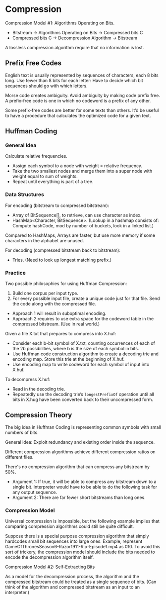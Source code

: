 
# Compression

Compression Model #1: Algorithms Operating on Bits.
* Bitstream -> Algorithms Operating on Bits -> Compressed bits C
* Compressed bits C -> Decompression Algorithm -> Bitstream

A lossless compression algorithm require that no information is lost.

## Prefix Free Codes

English text is usually represented by sequences of characters, each 8 bits long. Use fewer than 8 bits for each letter: Have to decide which bit sequences should go with which letters.

Morse code creates ambiguity. Avoid ambiguity by making code prefix free. A prefix-free code is one in which no codeword is a prefix of any other. 

Some prefix-free codes are better for some texts than others. It’d be useful to have a procedure that calculates the optimized code for a given text.

## Huffman Coding

### General Idea

Calculate relative frequencies.
* Assign each symbol to a node with weight = relative frequency.
* Take the two smallest nodes and merge them into a super node with weight equal to sum of weights.
* Repeat until everything is part of a tree.

### Data Structures

For encoding (bitstream to compressed bitstream):
* Array of BitSequence[], to retrieve, can use character as index.
* HashMap<Character, BitSequence>. (Lookup in a hashmap consists of: Compute hashCode, mod by number of buckets, look in a linked list.)

Compared to HashMaps, Arrays are faster, but use more memory if some characters in the alphabet are unused.

For decoding (compressed bitstream back to bitstream):
* Tries. (Need to look up longest matching prefix.)

### Practice

Two possible philosophies for using Huffman Compression:
1.  Build one corpus per input type.
2.  For every possible input file, create a unique code just for that file. Send the code along with the compressed file.

* Approach 1 will result in suboptimal encoding.
* Approach 2 requires to use extra space for the codeword table in the compressed bitstream. (Use in real world.)

Given a file X.txt that prepares to compress into X.huf:
* Consider each b-bit symbol of X.txt, counting occurrences of each of the 2b possibilities, where b is the size of each symbol in bits.
* Use Huffman code construction algorithm to create a decoding trie and encoding map. Store this trie at the beginning of X.huf.
* Use encoding map to write codeword for each symbol of input into X.huf.

To decompress X.huf:
* Read in the decoding trie.
* Repeatedly use the decoding trie’s `longestPrefixOf` operation until all bits in X.hug have been converted back to their uncompressed form.

## Compression Theory

The big idea in Huffman Coding is representing common symbols with small numbers of bits.

General idea: Exploit redundancy and existing order inside the sequence.

Different compression algorithms achieve different compression ratios on different files.

There's no compression algorithm that can compress any bitstream by 50%.

* Argument 1: If true, it will be able to compress any bitstream down to a single bit. Interpreter would have to be able to do the following task for any output sequence.
* Argument 2: There are far fewer short bitstreams than long ones.

### Compression Model

Universal compression is impossible, but the following example implies that comparing compression algorithms could still be quite difficult. 

Suppose there is a special purpose compression algorithm that simply hardcodes small bit sequences into large ones. Example, represent GameOfThronesSeason6-Razor1911-Rip-Episode1.mp4 as 010. To avoid this sort of trickery, the compression model should include the bits needed to encode the decompression algorithm itself. 

Compression Model #2: Self-Extracting Bits

As a model for the decompression process, the algorithm and the compressed bitstream could be treated as a single sequence of bits. (Can think of the algorithm and compressed bitstream as an input to an interpreter.)
